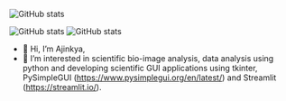 ![GitHub stats](https://github-readme-stats.vercel.app/api?username=ajinkya-kulkarni&count_private=true&theme=merko)

![GitHub stats](https://api.githubtrends.io/user/svg/ajinkya-kulkarni/repos?time_range=one_year&include_private=True&loc_metric=changed&theme=dark)
![GitHub stats](https://api.githubtrends.io/user/svg/ajinkya-kulkarni/langs?time_range=one_year&include_private=True&compact=True&theme=dark)

- 👋 Hi, I’m Ajinkya, 
- 👀 I’m interested in scientific bio-image analysis, data analysis using python and developing scientific GUI applications using tkinter, PySimpleGUI (https://www.pysimplegui.org/en/latest/) and Streamlit (https://streamlit.io/).

<!----
ajinkya-kulkarni/ajinkya-kulkarni is a ✨ special ✨ repository because its `README.md` (this file) appears on your GitHub profile.
You can click the Preview link to take a look at your changes.
---->
